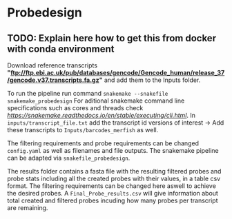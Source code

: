 # Probedesign
## TODO: Explain here how to get this from docker with conda environment

Download reference transcripts __"ftp://ftp.ebi.ac.uk/pub/databases/gencode/Gencode_human/release_37/gencode.v37.transcripts.fa.gz"__ and add them to the Inputs folder.

To run the pipeline run command ```snakemake --snakefile snakemake_probedesign```
For aditional snakemake command line specifications such as cores and threads check _https://snakemake.readthedocs.io/en/stable/executing/cli.html_.
In ```inputs/transcript_file.txt``` add the transcript id versions of interest -> Add these transcripts to ```Inputs/barcodes_merfish``` as well. 

The filtering requirements and probe requirements can be changed  ```config.yaml``` as well as filenames and file outputs.
The snakemake pipeline can be adapted via ```snakefile_probedesign```.

The results folder contains a fasta file with the resulting filtered probes and probe stats including all the created probes with their values, in a table csv format.
The filtering requirements can be changed here aswell to achieve the desired probes. A ```Final_Probe_results.csv``` will give information about total created and filtered probes incuding how many probes per transcript are remaining.
